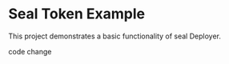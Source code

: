 # Seal Token Example

This project demonstrates a basic functionality of seal Deployer.

code change
